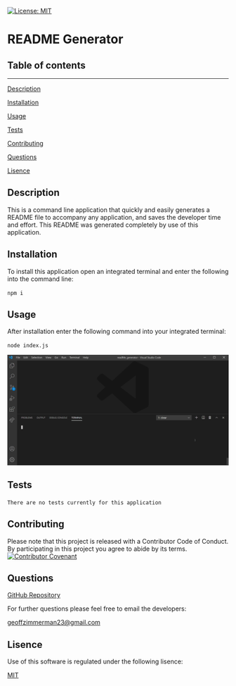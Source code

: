 [![License: MIT](https://img.shields.io/badge/License-MIT-yellow.svg)](https://opensource.org/licenses/MIT)
  # README Generator
  ## Table of contents
  ---
  [Description](#description)

  [Installation](#installation)

  [Usage](#usage)

  [Tests](#tests)

  [Contributing](#contributing)

  [Questions](#questions)

  [Lisence](#lisence)

  ## Description
  This is a command line application that quickly and easily generates a README file to accompany any application, and saves the developer time and effort. This README was generated completely by use of this application.
  ## Installation
  To install this application open an integrated terminal and enter the following into the command line:

  `npm i`
  ## Usage
  After installation enter the following command into your integrated terminal:

  `node index.js`

![Usage Video](images/usage_video.gif)
  ## Tests
  `There are no tests currently for this application`
  ## Contributing
  Please note that this project is released with a Contributor Code of Conduct. By participating in this project you agree to abide by its terms.
  [![Contributor Covenant](https://img.shields.io/badge/Contributor%20Covenant-v2.0%20adopted-ff69b4.svg)](code_of_conduct.md)
  ## Questions
  [GitHub Repository](https://github.com/geoff7709/readMe_generator)

  For further questions please feel free to email the developers:

  geoffzimmerman23@gmail.com
  ## Lisence
  Use of this software is regulated under the following lisence:

  [MIT](https://opensource.org/licenses/MIT)

  




